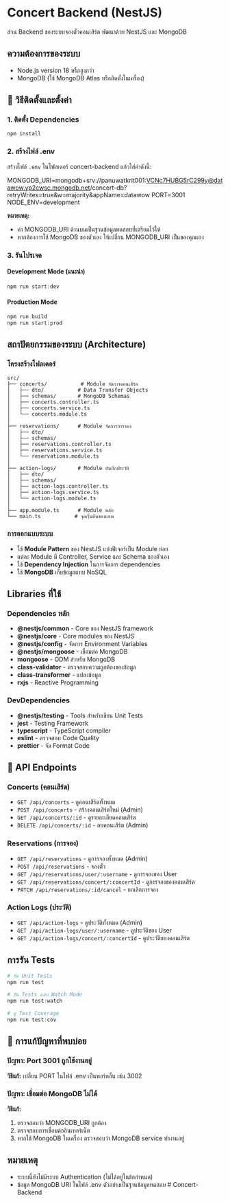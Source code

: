 # Concert Backend (NestJS)

ส่วน Backend ของระบบจองตั๋วคอนเสิร์ต พัฒนาด้วย NestJS และ MongoDB

## ความต้องการของระบบ

- Node.js version 18 หรือสูงกว่า
- MongoDB (ใช้ MongoDB Atlas หรือติดตั้งในเครื่อง)

## 🔧 วิธีติดตั้งและตั้งค่า

### 1. ติดตั้ง Dependencies
```PowerShell
npm install
```

### 2. สร้างไฟล์ .env
สร้างไฟล์ `.env` ในโฟลเดอร์ concert-backend แล้วใส่ค่าดังนี้:

MONGODB_URI=mongodb+srv://panuwatkrit001:VCNc7HUBG5rC299y@datawow.yp2cwsc.mongodb.net/concert-db?retryWrites=true&w=majority&appName=datawow
PORT=3001
NODE_ENV=development


**หมายเหตุ:** 
- ค่า MONGODB_URI ด้านบนเป็นฐานข้อมูลทดสอบที่เตรียมไว้ให้
- หากต้องการใช้ MongoDB ของตัวเอง ให้เปลี่ยน MONGODB_URI เป็นของคุณเอง

### 3. รันโปรเจค

#### Development Mode (แนะนำ)
```PowerShell
npm run start:dev
```

#### Production Mode
```PowerShell
npm run build
npm run start:prod
```

## สถาปัตยกรรมของระบบ (Architecture)

### โครงสร้างโฟลเดอร์
```
src/
├── concerts/           # Module จัดการคอนเสิร์ต
│   ├── dto/           # Data Transfer Objects
│   ├── schemas/       # MongoDB Schemas
│   ├── concerts.controller.ts
│   ├── concerts.service.ts
│   └── concerts.module.ts
│
├── reservations/      # Module จัดการการจอง
│   ├── dto/
│   ├── schemas/
│   ├── reservations.controller.ts
│   ├── reservations.service.ts
│   └── reservations.module.ts
│
├── action-logs/       # Module บันทึกประวัติ
│   ├── dto/
│   ├── schemas/
│   ├── action-logs.controller.ts
│   ├── action-logs.service.ts
│   └── action-logs.module.ts
│
├── app.module.ts      # Module หลัก
└── main.ts           # จุดเริ่มต้นของแอพ
```

### การออกแบบระบบ
- ใช้ **Module Pattern** ของ NestJS แบ่งฟีเจอร์เป็น Module ย่อย
- แต่ละ Module มี Controller, Service และ Schema ของตัวเอง
- ใช้ **Dependency Injection** ในการจัดการ dependencies
- ใช้ **MongoDB** เก็บข้อมูลแบบ NoSQL

## Libraries ที่ใช้

### Dependencies หลัก
- **@nestjs/common** - Core ของ NestJS framework
- **@nestjs/core** - Core modules ของ NestJS
- **@nestjs/config** - จัดการ Environment Variables
- **@nestjs/mongoose** - เชื่อมต่อ MongoDB
- **mongoose** - ODM สำหรับ MongoDB
- **class-validator** - ตรวจสอบความถูกต้องของข้อมูล
- **class-transformer** - แปลงข้อมูล
- **rxjs** - Reactive Programming

### DevDependencies
- **@nestjs/testing** - Tools สำหรับเขียน Unit Tests
- **jest** - Testing Framework
- **typescript** - TypeScript compiler
- **eslint** - ตรวจสอบ Code Quality
- **prettier** - จัด Format Code

## 📡 API Endpoints

### Concerts (คอนเสิร์ต)
- `GET /api/concerts` - ดูคอนเสิร์ตทั้งหมด
- `POST /api/concerts` - สร้างคอนเสิร์ตใหม่ (Admin)
- `GET /api/concerts/:id` - ดูรายละเอียดคอนเสิร์ต
- `DELETE /api/concerts/:id` - ลบคอนเสิร์ต (Admin)

### Reservations (การจอง)
- `GET /api/reservations` - ดูการจองทั้งหมด (Admin)
- `POST /api/reservations` - จองตั๋ว
- `GET /api/reservations/user/:username` - ดูการจองของ User
- `GET /api/reservations/concert/:concertId` - ดูการจองของคอนเสิร์ต
- `PATCH /api/reservations/:id/cancel` - ยกเลิกการจอง

### Action Logs (ประวัติ)
- `GET /api/action-logs` - ดูประวัติทั้งหมด (Admin)
- `GET /api/action-logs/user/:username` - ดูประวัติของ User
- `GET /api/action-logs/concert/:concertId` - ดูประวัติของคอนเสิร์ต

## การรัน Tests

```PowerShell
# รัน Unit Tests
npm run test

# รัน Tests แบบ Watch Mode
npm run test:watch

# ดู Test Coverage
npm run test:cov
```

## 🐛 การแก้ปัญหาที่พบบ่อย

### ปัญหา: Port 3001 ถูกใช้งานอยู่
**วิธีแก้:** เปลี่ยน PORT ในไฟล์ .env เป็นพอร์ตอื่น เช่น 3002

### ปัญหา: เชื่อมต่อ MongoDB ไม่ได้
**วิธีแก้:** 
1. ตรวจสอบว่า MONGODB_URI ถูกต้อง
2. ตรวจสอบการเชื่อมต่ออินเทอร์เน็ต
3. หากใช้ MongoDB ในเครื่อง ตรวจสอบว่า MongoDB service ทำงานอยู่

##  หมายเหตุ
- ระบบนี้ยังไม่มีระบบ Authentication (ไม่ได้อยู่ในข้อกำหนด)
- ข้อมูล MongoDB URI ในไฟล์ .env ตัวอย่างเป็นฐานข้อมูลทดสอบ
#   C o n c e r t - B a c k e n d  
 